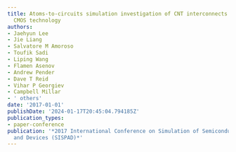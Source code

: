 ```yaml
---
title: Atoms-to-circuits simulation investigation of CNT interconnects for next generation
  CMOS technology
authors:
- Jaehyun Lee
- Jie Liang
- Salvatore M Amoroso
- Toufik Sadi
- Liping Wang
- Flamen Asenov
- Andrew Pender
- Dave T Reid
- Vihar P Georgiev
- Campbell Millar
- ' others'
date: '2017-01-01'
publishDate: '2024-01-17T20:45:04.794185Z'
publication_types:
- paper-conference
publication: '*2017 International Conference on Simulation of Semiconductor Processes
  and Devices (SISPAD)*'
---
```

